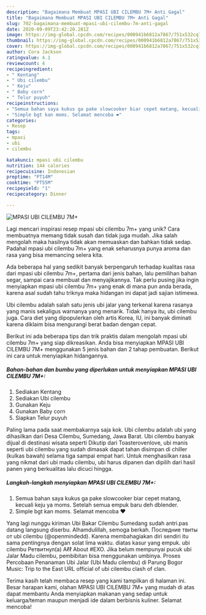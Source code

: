 ```yaml
---
description: "Bagaimana Membuat MPASI UBI CILEMBU 7M+ Anti Gagal"
title: "Bagaimana Membuat MPASI UBI CILEMBU 7M+ Anti Gagal"
slug: 702-bagaimana-membuat-mpasi-ubi-cilembu-7m-anti-gagal
date: 2020-09-09T23:42:20.281Z
image: https://img-global.cpcdn.com/recipes/000941b6812a7867/751x532cq70/mpasi-ubi-cilembu-7m-foto-resep-utama.jpg
thumbnail: https://img-global.cpcdn.com/recipes/000941b6812a7867/751x532cq70/mpasi-ubi-cilembu-7m-foto-resep-utama.jpg
cover: https://img-global.cpcdn.com/recipes/000941b6812a7867/751x532cq70/mpasi-ubi-cilembu-7m-foto-resep-utama.jpg
author: Cora Jackson
ratingvalue: 4.1
reviewcount: 4
recipeingredient:
- " Kentang"
- " Ubi cilembu"
- " Keju"
- " Baby corn"
- " Telur puyuh"
recipeinstructions:
- "Semua bahan saya kukus ga pake slowcooker biar cepet matang, kecuali keju ya moms. Setelah semua empuk baru deh dblender."
- "Simple bgt kan moms. Selamat mencoba ❤️"
categories:
- Resep
tags:
- mpasi
- ubi
- cilembu

katakunci: mpasi ubi cilembu 
nutrition: 144 calories
recipecuisine: Indonesian
preptime: "PT14M"
cooktime: "PT55M"
recipeyield: "1"
recipecategory: Dinner

---
```



![MPASI UBI CILEMBU 7M+](https://img-global.cpcdn.com/recipes/000941b6812a7867/751x532cq70/mpasi-ubi-cilembu-7m-foto-resep-utama.jpg)

Lagi mencari inspirasi resep mpasi ubi cilembu 7m+ yang unik? Cara membuatnya memang tidak susah dan tidak juga mudah. Jika salah mengolah maka hasilnya tidak akan memuaskan dan bahkan tidak sedap. Padahal mpasi ubi cilembu 7m+ yang enak seharusnya punya aroma dan rasa yang bisa memancing selera kita.

Ada beberapa hal yang sedikit banyak berpengaruh terhadap kualitas rasa dari mpasi ubi cilembu 7m+, pertama dari jenis bahan, lalu pemilihan bahan segar, sampai cara membuat dan menyajikannya. Tak perlu pusing jika ingin menyiapkan mpasi ubi cilembu 7m+ yang enak di mana pun anda berada, karena asal sudah tahu triknya maka hidangan ini dapat jadi sajian istimewa.

Ubi cilembu adalah salah satu jenis ubi jalar yang terkenal karena rasanya yang manis sekaligus warnanya yang menarik. Tidak hanya itu, ubi cilembu juga. Cara diet yang dipopulerkan oleh artis Korea, IU, ini banyak diminati karena diklaim bisa mengurangi berat badan dengan cepat.


Berikut ini ada beberapa tips dan trik praktis dalam mengolah mpasi ubi cilembu 7m+ yang siap dikreasikan. Anda bisa menyiapkan MPASI UBI CILEMBU 7M+ menggunakan 5 jenis bahan dan 2 tahap pembuatan. Berikut ini cara untuk menyiapkan hidangannya.

<!--inarticleads1-->

##### Bahan-bahan dan bumbu yang diperlukan untuk menyiapkan MPASI UBI CILEMBU 7M+:

1. Sediakan  Kentang
1. Sediakan  Ubi cilembu
1. Gunakan  Keju
1. Gunakan  Baby corn
1. Siapkan  Telur puyuh


Paling lama pada saat membakarnya saja kok. Ubi cilembu adalah ubi yang dihasilkan dari Desa Cilembu, Sumedang, Jawa Barat. Ubi cilembu banyak dijual di destinasi wisata seperti Dikutip dari Toasterovenlove, ubi manis seperti ubi cilembu yang sudah dimasak dapat tahan disimpan di chiller (kulkas bawah) selama tiga sampai empat hari. Untuk menghasilkan rasa yang nikmat dari ubi madu cilembu, ubi harus dipanen dan dipilih dari hasil panen yang berkualitas lalu dicuci hingga. 

<!--inarticleads2-->

##### Langkah-langkah menyiapkan MPASI UBI CILEMBU 7M+:

1. Semua bahan saya kukus ga pake slowcooker biar cepet matang, kecuali keju ya moms. Setelah semua empuk baru deh dblender.
1. Simple bgt kan moms. Selamat mencoba ❤️


Yang lagi nunggu kiriman Ubi Bakar Cilembu Sumedang sudah antri.pas datang langsung diserbu. Alhamdulillah, semoga berkah. Последние твиты от ubi cilembu (@openmindedd). Karena membahagiakan diri sendiri itu sama pentingnya dengan solat lima waktu. diatas kasur yang empuk. ubi cilembu Ретвитнул(а) Aℓℓ About #EXO. Jika belum mempunyai pucuk ubi Jalar Madu cilembu, pembibitan bisa menggunakan umbinya. Proses Percobaan Penanaman Ubi Jalar (Ubi Madu cilembu) di Parung Bogor Music: Trip to the East URL official of ubi cilembu clash of clan. 

Terima kasih telah membaca resep yang kami tampilkan di halaman ini. Besar harapan kami, olahan MPASI UBI CILEMBU 7M+ yang mudah di atas dapat membantu Anda menyiapkan makanan yang sedap untuk keluarga/teman maupun menjadi ide dalam berbisnis kuliner. Selamat mencoba!
